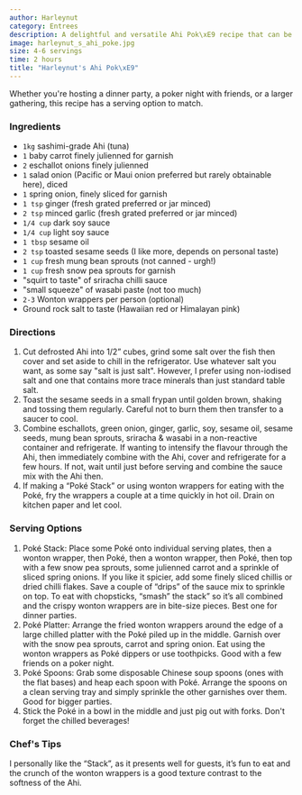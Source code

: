 ```yaml
---
author: Harleynut
category: Entrees
description: A delightful and versatile Ahi Pok\xE9 recipe that can be served in various ways to suit any occasion.
image: harleynut_s_ahi_poke.jpg
size: 4-6 servings
time: 2 hours
title: "Harleynut's Ahi Pok\xE9"
---
```


Whether you're hosting a dinner party, a poker night with friends, or a larger gathering, this recipe has a serving option to match.

### Ingredients

* `1kg` sashimi-grade Ahi (tuna)
* `1` baby carrot finely julienned for garnish
* `2` eschallot onions finely julienned
* `1` salad onion (Pacific or Maui onion preferred but rarely obtainable here), diced
* `1` spring onion, finely sliced for garnish
* `1 tsp` ginger (fresh grated preferred or jar minced)
* `2 tsp` minced garlic (fresh grated preferred or jar minced)
* `1/4 cup` dark soy sauce
* `1/4 cup` light soy sauce
* `1 tbsp` sesame oil
* `2 tsp` toasted sesame seeds (I like more, depends on personal taste)
* `1 cup` fresh mung bean sprouts (not canned - urgh!)
* `1 cup` fresh snow pea sprouts for garnish
* "squirt to taste" of sriracha chilli sauce
* "small squeeze" of wasabi paste (not too much)
* `2-3` Wonton wrappers per person (optional)
* Ground rock salt to taste (Hawaiian red or Himalayan pink)

### Directions

1. Cut defrosted Ahi into 1/2” cubes, grind some salt over the fish then cover and set aside to chill in the refrigerator. Use whatever salt you want, as some say "salt is just salt". However, I prefer using non-iodised salt and one that contains more trace minerals than just standard table salt.
2. Toast the sesame seeds in a small frypan until golden brown, shaking and tossing them regularly. Careful not to burn them then transfer to a saucer to cool.
3. Combine eschallots, green onion, ginger, garlic, soy, sesame oil, sesame seeds, mung bean sprouts, sriracha & wasabi in a non-reactive container and refrigerate. If wanting to intensify the flavour through the Ahi, then immediately combine with the Ahi, cover and refrigerate for a few hours. If not, wait until just before serving and combine the sauce mix with the Ahi then.
4. If making a “Poké Stack” or using wonton wrappers for eating with the Poké, fry the wrappers a couple at a time quickly in hot oil. Drain on kitchen paper and let cool.

### Serving Options

1. Poké Stack: Place some Poké onto individual serving plates, then a wonton wrapper, then Poké, then a wonton wrapper, then Poké, then top with a few snow pea sprouts, some julienned carrot and a sprinkle of sliced spring onions. If you like it spicier, add some finely sliced chillis or dried chilli flakes. Save a couple of “drips” of the sauce mix to sprinkle on top. To eat with chopsticks, “smash” the stack” so it’s all combined and the crispy wonton wrappers are in bite-size pieces. Best one for dinner parties.
2. Poké Platter: Arrange the fried wonton wrappers around the edge of a large chilled platter with the Poké piled up in the middle. Garnish over with the snow pea sprouts, carrot and spring onion. Eat using the wonton wrappers as Poké dippers or use toothpicks. Good with a few friends on a poker night.
3. Poké Spoons: Grab some disposable Chinese soup spoons (ones with the flat bases) and heap each spoon with Poké. Arrange the spoons on a clean serving tray and simply sprinkle the other garnishes over them. Good for bigger parties.
4. Stick the Poké in a bowl in the middle and just pig out with forks. Don't forget the chilled beverages!

### Chef's Tips

I personally like the “Stack”, as it presents well for guests, it’s fun to eat and the crunch of the wonton wrappers is a good texture contrast to the softness of the Ahi.